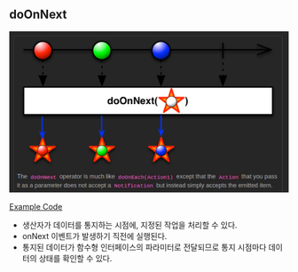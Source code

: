 
## doOnNext

![doOnNext](img/do/do_on_next.png)

[Example Code](../src/main/java/me/zeroest/rxjava/do_xxx/DoOnNext.java)

- 생산자가 데이터를 통지하는 시점에, 지정된 작업을 처리할 수 있다.
- onNext 이벤트가 발생하기 직전에 실행된다.
- 통지된 데이터가 함수형 인터페이스의 파라미터로 전달되므로 통지 시점마다 데이터의 상태를 확인할 수 있다.
